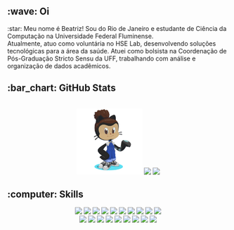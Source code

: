 <h2>:wave: Oi</h2>
<p> 
:star: Meu nome é Beatriz! Sou do Rio de Janeiro e estudante de Ciência da Computação na Universidade Federal Fluminense.<br>
Atualmente, atuo como voluntária no HSE Lab, desenvolvendo soluções tecnológicas para a área da saúde. Atuei como bolsista na Coordenação de Pós-Graduação Stricto Sensu da UFF, trabalhando com análise e organização de dados acadêmicos.
</p>

<h2>:bar_chart: GitHub Stats</h2>
<br>
<div align="center">
  <img height="150px" src="img/octocat-1695906362453.png"/>
  <img height="150px" src="https://github-readme-stats.vercel.app/api?username=beapiedade&show_icons=true&theme=material-palenight&hank_icon=github&include_all_commits=true"/>
  <img height="150px" src="https://github-readme-stats.vercel.app/api/top-langs/?username=beapiedade&layout=compact&hide_title=false&hide_border=false&theme=material-palenight&hide=CMake&langs_count=10"/>
</div>

<h2>:computer: Skills</h2>
<div align="center">
  <img height="50px" src="https://cdn.jsdelivr.net/gh/devicons/devicon/icons/c/c-original.svg" />
  <img height="50px" src="https://cdn.jsdelivr.net/gh/devicons/devicon/icons/css3/css3-original-wordmark.svg" />
  <img height="50px" src="https://cdn.jsdelivr.net/gh/devicons/devicon@latest/icons/dart/dart-plain-wordmark.svg" />
  <img height="50px" src="https://cdn.jsdelivr.net/gh/devicons/devicon/icons/git/git-original.svg" />
  <img height="50px" src="https://cdn.jsdelivr.net/gh/devicons/devicon/icons/html5/html5-original-wordmark.svg" />
  <img height="50px" src="https://cdn.jsdelivr.net/gh/devicons/devicon/icons/java/java-original-wordmark.svg" />
  <img height="50px" src="https://cdn.jsdelivr.net/gh/devicons/devicon/icons/javascript/javascript-original.svg" />
  <img height="50px" src="https://cdn.jsdelivr.net/gh/devicons/devicon/icons/markdown/markdown-original.svg" />
  <img height="50px" src="https://cdn.jsdelivr.net/gh/devicons/devicon@latest/icons/postgresql/postgresql-original-wordmark.svg" />
  <img height="50px" src="https://cdn.jsdelivr.net/gh/devicons/devicon@latest/icons/prolog/prolog-original.svg" />
  <br>
  <img height="50px" src="https://cdn.jsdelivr.net/gh/devicons/devicon/icons/python/python-original-wordmark.svg" />
  <img height="50px" src="https://cdn.jsdelivr.net/gh/devicons/devicon/icons/ruby/ruby-original-wordmark.svg" />
  <img height="50px" src="https://cdn.jsdelivr.net/gh/devicons/devicon@latest/icons/flutter/flutter-original.svg" />
  <img height="50px" src="https://cdn.jsdelivr.net/gh/devicons/devicon@latest/icons/github/github-original-wordmark.svg" />
  <img height="50px" src="https://cdn.jsdelivr.net/gh/devicons/devicon@latest/icons/figma/figma-original.svg" />
  <img height="50px" src="https://cdn.jsdelivr.net/gh/devicons/devicon@latest/icons/vscode/vscode-original.svg" />
  <img height="50px" src="https://cdn.jsdelivr.net/gh/devicons/devicon@latest/icons/canva/canva-original.svg" />
  <img height="50px" src="https://cdn.jsdelivr.net/gh/devicons/devicon@latest/icons/latex/latex-original.svg" />
  <img height="50px" src="https://cdn.jsdelivr.net/gh/devicons/devicon@latest/icons/firebase/firebase-plain-wordmark.svg" />
</div>


<br>
